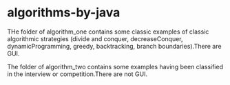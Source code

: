# algorithms-by-java
<p>THe folder of algorithm_one contains some classic examples of classic algorithmic strategies (divide and conquer, decreaseConquer, dynamicProgramming, greedy, backtracking, branch boundaries).There are GUI. </p>
<p>The folder of algorithm_two contains some examples having been classified in the interview or competition.There are not GUI.</p>
